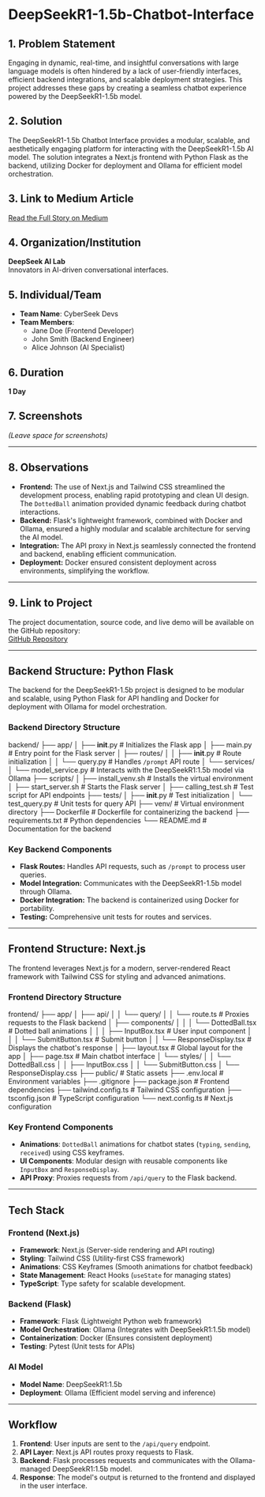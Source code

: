 # DeepSeekR1-1.5b-Chatbot-Interface
## 1. Problem Statement
Engaging in dynamic, real-time, and insightful conversations with large language models is often hindered by a lack of user-friendly interfaces, efficient backend integrations, and scalable deployment strategies. This project addresses these gaps by creating a seamless chatbot experience powered by the DeepSeekR1-1.5b model.

## 2. Solution
The DeepSeekR1-1.5b Chatbot Interface provides a modular, scalable, and aesthetically engaging platform for interacting with the DeepSeekR1-1.5b AI model. The solution integrates a Next.js frontend with Python Flask as the backend, utilizing Docker for deployment and Ollama for efficient model orchestration.

## 3. Link to Medium Article
[Read the Full Story on Medium](#)

## 4. Organization/Institution
**DeepSeek AI Lab**  
Innovators in AI-driven conversational interfaces.

## 5. Individual/Team
- **Team Name**: CyberSeek Devs
- **Team Members**:  
  - Jane Doe (Frontend Developer)  
  - John Smith (Backend Engineer)  
  - Alice Johnson (AI Specialist)  

## 6. Duration
**1 Day**

## 7. Screenshots
*(Leave space for screenshots)*

---

## 8. Observations
- **Frontend:** The use of Next.js and Tailwind CSS streamlined the development process, enabling rapid prototyping and clean UI design. The `DottedBall` animation provided dynamic feedback during chatbot interactions.  
- **Backend:** Flask's lightweight framework, combined with Docker and Ollama, ensured a highly modular and scalable architecture for serving the AI model.  
- **Integration:** The API proxy in Next.js seamlessly connected the frontend and backend, enabling efficient communication.  
- **Deployment:** Docker ensured consistent deployment across environments, simplifying the workflow.

---

## 9. Link to Project
The project documentation, source code, and live demo will be available on the GitHub repository:  
[GitHub Repository](#)

---

## Backend Structure: Python Flask
The backend for the DeepSeekR1-1.5b project is designed to be modular and scalable, using Python Flask for API handling and Docker for deployment with Ollama for model orchestration.

### Backend Directory Structure
backend/
├── app/
│   ├── __init__.py           # Initializes the Flask app
│   ├── main.py               # Entry point for the Flask server
│   ├── routes/
│   │   ├── __init__.py       # Route initialization
│   │   └── query.py          # Handles `/prompt` API route
│   └── services/
│       └── model_service.py  # Interacts with the DeepSeekR1:1.5b model via Ollama
├── scripts/
│   ├── install_venv.sh       # Installs the virtual environment
│   ├── start_server.sh       # Starts the Flask server
│   ├── calling_test.sh       # Test script for API endpoints
├── tests/
│   ├── __init__.py           # Test initialization
│   └── test_query.py         # Unit tests for query API
├── venv/                     # Virtual environment directory
├── Dockerfile                # Dockerfile for containerizing the backend
├── requirements.txt          # Python dependencies
└── README.md                 # Documentation for the backend


### Key Backend Components
- **Flask Routes:** Handles API requests, such as `/prompt` to process user queries.
- **Model Integration:** Communicates with the DeepSeekR1-1.5b model through Ollama.
- **Docker Integration:** The backend is containerized using Docker for portability.
- **Testing:** Comprehensive unit tests for routes and services.

---

## Frontend Structure: Next.js
The frontend leverages Next.js for a modern, server-rendered React framework with Tailwind CSS for styling and advanced animations.

### Frontend Directory Structure
frontend/
├── app/
│   ├── api/
│   │   └── query/
│   │       └── route.ts      # Proxies requests to the Flask backend
│   ├── components/
│   │   │   └── DottedBall.tsx    # Dotted ball animations
│   │   │   ├── InputBox.tsx      # User input component
│   │   │   └── SubmitButton.tsx  # Submit button
│   │       └── ResponseDisplay.tsx  # Displays the chatbot's response
│   ├── layout.tsx              # Global layout for the app
│   ├── page.tsx                # Main chatbot interface
│   └── styles/
│       │   └── DottedBall.css
│       │   ├── InputBox.css
│       │   └── SubmitButton.css
│           └── ResponseDisplay.css
├── public/                     # Static assets
├── .env.local                  # Environment variables
├── .gitignore
├── package.json                # Frontend dependencies
├── tailwind.config.ts          # Tailwind CSS configuration
├── tsconfig.json               # TypeScript configuration
└── next.config.ts              # Next.js configuration

### Key Frontend Components
- **Animations**: `DottedBall` animations for chatbot states (`typing`, `sending`, `received`) using CSS keyframes.
- **UI Components**: Modular design with reusable components like `InputBox` and `ResponseDisplay`.
- **API Proxy**: Proxies requests from `/api/query` to the Flask backend.

---

## Tech Stack

### **Frontend (Next.js)**
- **Framework**: Next.js (Server-side rendering and API routing)
- **Styling**: Tailwind CSS (Utility-first CSS framework)
- **Animations**: CSS Keyframes (Smooth animations for chatbot feedback)
- **State Management**: React Hooks (`useState` for managing states)
- **TypeScript**: Type safety for scalable development.

### **Backend (Flask)**
- **Framework**: Flask (Lightweight Python web framework)
- **Model Orchestration**: Ollama (Integrates with DeepSeekR1:1.5b model)
- **Containerization**: Docker (Ensures consistent deployment)
- **Testing**: Pytest (Unit tests for APIs)

### **AI Model**
- **Model Name**: DeepSeekR1:1.5b
- **Deployment**: Ollama (Efficient model serving and inference)

---

## Workflow
1. **Frontend**: User inputs are sent to the `/api/query` endpoint.
2. **API Layer**: Next.js API routes proxy requests to Flask.
3. **Backend**: Flask processes requests and communicates with the Ollama-managed DeepSeekR1:1.5b model.
4. **Response**: The model's output is returned to the frontend and displayed in the user interface.



